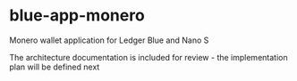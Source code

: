# blue-app-monero
Monero wallet application for Ledger Blue and Nano S

The architecture documentation is included for review - the implementation plan will be defined next

